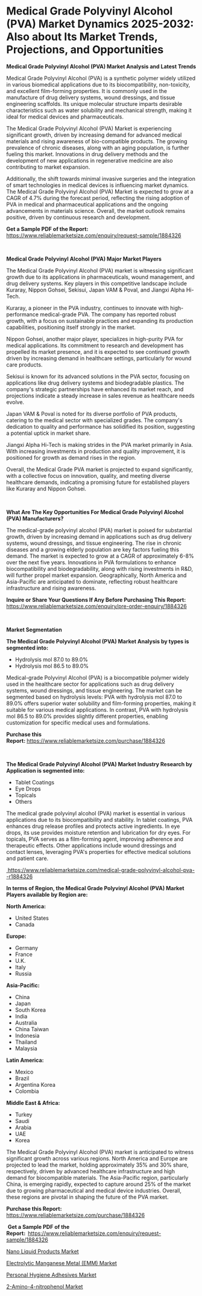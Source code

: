 <p><h1>Medical Grade Polyvinyl Alcohol (PVA) Market Dynamics 2025-2032: Also about Its Market Trends, Projections, and Opportunities</h1></p><p><strong>Medical Grade Polyvinyl Alcohol (PVA) Market Analysis and Latest Trends</strong></p>
<p><p>Medical Grade Polyvinyl Alcohol (PVA) is a synthetic polymer widely utilized in various biomedical applications due to its biocompatibility, non-toxicity, and excellent film-forming properties. It is commonly used in the manufacture of drug delivery systems, wound dressings, and tissue engineering scaffolds. Its unique molecular structure imparts desirable characteristics such as water solubility and mechanical strength, making it ideal for medical devices and pharmaceuticals.</p><p>The Medical Grade Polyvinyl Alcohol (PVA) Market is experiencing significant growth, driven by increasing demand for advanced medical materials and rising awareness of bio-compatible products. The growing prevalence of chronic diseases, along with an aging population, is further fueling this market. Innovations in drug delivery methods and the development of new applications in regenerative medicine are also contributing to market expansion.</p><p>Additionally, the shift towards minimal invasive surgeries and the integration of smart technologies in medical devices is influencing market dynamics. The Medical Grade Polyvinyl Alcohol (PVA) Market is expected to grow at a CAGR of 4.7% during the forecast period, reflecting the rising adoption of PVA in medical and pharmaceutical applications and the ongoing advancements in materials science. Overall, the market outlook remains positive, driven by continuous research and development.</p></p>
<p><strong>Get a Sample PDF of the Report:&nbsp;</strong> <a href="https://www.reliablemarketsize.com/enquiry/request-sample/1884326?utm_campaign=1903&utm_medium=2&utm_source=Github&utm_content=ia&utm_term=03042025&utm_id=medical-grade-polyvinyl-alcohol-pva">https://www.reliablemarketsize.com/enquiry/request-sample/1884326</a></p>
<p>&nbsp;</p>
<p><strong>Medical Grade Polyvinyl Alcohol (PVA) Major Market Players</strong></p>
<p><p>The Medical Grade Polyvinyl Alcohol (PVA) market is witnessing significant growth due to its applications in pharmaceuticals, wound management, and drug delivery systems. Key players in this competitive landscape include Kuraray, Nippon Gohsei, Sekisui, Japan VAM & Poval, and Jiangxi Alpha Hi-Tech.</p><p>Kuraray, a pioneer in the PVA industry, continues to innovate with high-performance medical-grade PVA. The company has reported robust growth, with a focus on sustainable practices and expanding its production capabilities, positioning itself strongly in the market. </p><p>Nippon Gohsei, another major player, specializes in high-purity PVA for medical applications. Its commitment to research and development has propelled its market presence, and it is expected to see continued growth driven by increasing demand in healthcare settings, particularly for wound care products.</p><p>Sekisui is known for its advanced solutions in the PVA sector, focusing on applications like drug delivery systems and biodegradable plastics. The company's strategic partnerships have enhanced its market reach, and projections indicate a steady increase in sales revenue as healthcare needs evolve.</p><p>Japan VAM & Poval is noted for its diverse portfolio of PVA products, catering to the medical sector with specialized grades. The company's dedication to quality and performance has solidified its position, suggesting a potential uptick in market share.</p><p>Jiangxi Alpha Hi-Tech is making strides in the PVA market primarily in Asia. With increasing investments in production and quality improvement, it is positioned for growth as demand rises in the region.</p><p>Overall, the Medical Grade PVA market is projected to expand significantly, with a collective focus on innovation, quality, and meeting diverse healthcare demands, indicating a promising future for established players like Kuraray and Nippon Gohsei.</p></p>
<p>&nbsp;</p>
<p><strong>What Are The Key Opportunities For Medical Grade Polyvinyl Alcohol (PVA) Manufacturers?</strong></p>
<p><p>The medical-grade polyvinyl alcohol (PVA) market is poised for substantial growth, driven by increasing demand in applications such as drug delivery systems, wound dressings, and tissue engineering. The rise in chronic diseases and a growing elderly population are key factors fueling this demand. The market is expected to grow at a CAGR of approximately 6-8% over the next five years. Innovations in PVA formulations to enhance biocompatibility and biodegradability, along with rising investments in R&D, will further propel market expansion. Geographically, North America and Asia-Pacific are anticipated to dominate, reflecting robust healthcare infrastructure and rising awareness.</p></p>
<p><strong>Inquire or Share Your Questions If Any Before Purchasing This Report:</strong> <a href="https://www.reliablemarketsize.com/enquiry/pre-order-enquiry/1884326?utm_campaign=1903&utm_medium=2&utm_source=Github&utm_content=ia&utm_term=03042025&utm_id=medical-grade-polyvinyl-alcohol-pva">https://www.reliablemarketsize.com/enquiry/pre-order-enquiry/1884326</a></p>
<p>&nbsp;</p>
<p><strong>Market Segmentation</strong></p>
<p><strong>The Medical Grade Polyvinyl Alcohol (PVA) Market Analysis by types is segmented into:</strong></p>
<p><ul><li>Hydrolysis mol 87.0 to 89.0%</li><li>Hydrolysis mol 86.5 to 89.0%</li></ul></p>
<p><p>Medical-grade Polyvinyl Alcohol (PVA) is a biocompatible polymer widely used in the healthcare sector for applications such as drug delivery systems, wound dressings, and tissue engineering. The market can be segmented based on hydrolysis levels: PVA with hydrolysis mol 87.0 to 89.0% offers superior water solubility and film-forming properties, making it suitable for various medical applications. In contrast, PVA with hydrolysis mol 86.5 to 89.0% provides slightly different properties, enabling customization for specific medical uses and formulations.</p></p>
<p><strong>Purchase this Report:&nbsp;</strong><a href="https://www.reliablemarketsize.com/purchase/1884326?utm_campaign=1903&utm_medium=2&utm_source=Github&utm_content=ia&utm_term=03042025&utm_id=medical-grade-polyvinyl-alcohol-pva">https://www.reliablemarketsize.com/purchase/1884326</a></p>
<p>&nbsp;</p>
<p><strong>The Medical Grade Polyvinyl Alcohol (PVA) Market Industry Research by Application is segmented into:</strong></p>
<p><ul><li>Tablet Coatings</li><li>Eye Drops</li><li>Topicals</li><li>Others</li></ul></p>
<p><p>The medical grade polyvinyl alcohol (PVA) market is essential in various applications due to its biocompatibility and stability. In tablet coatings, PVA enhances drug release profiles and protects active ingredients. In eye drops, its use provides moisture retention and lubrication for dry eyes. For topicals, PVA serves as a film-forming agent, improving adherence and therapeutic effects. Other applications include wound dressings and contact lenses, leveraging PVA's properties for effective medical solutions and patient care.</p></p>
<p><a href="https://www.reliablemarketsize.com/medical-grade-polyvinyl-alcohol-pva--r1884326?utm_campaign=1903&utm_medium=2&utm_source=Github&utm_content=ia&utm_term=03042025&utm_id=medical-grade-polyvinyl-alcohol-pva">&nbsp;https://www.reliablemarketsize.com/medical-grade-polyvinyl-alcohol-pva--r1884326</a></p>
<p><strong>In terms of Region, the Medical Grade Polyvinyl Alcohol (PVA) Market Players available by Region are:</strong></p>
<p>
    <p> <strong> North America: </strong>
        <ul>
            <li>United States</li>
            <li>Canada</li>
        </ul>
        </p> 
    <p> <strong> Europe: </strong>
        <ul>
            <li>Germany</li>
            <li>France</li>
            <li>U.K.</li>
            <li>Italy</li>
            <li>Russia</li>
        </ul>
        </p> 
    <p> <strong> Asia-Pacific: </strong>
        <ul>
            <li>China</li>
            <li>Japan</li>
            <li>South Korea</li>
            <li>India</li>
            <li>Australia</li>
            <li>China Taiwan</li>
            <li>Indonesia</li>
            <li>Thailand</li>
            <li>Malaysia</li>
        </ul>
        </p> 
    <p> <strong> Latin America: </strong>
        <ul>
            <li>Mexico</li>
            <li>Brazil</li>
            <li>Argentina Korea</li>
            <li>Colombia</li>
        </ul>
        </p> 
    <p> <strong> Middle East & Africa: </strong>
        <ul>
            <li>Turkey</li>
            <li>Saudi</li>
            <li>Arabia</li>
            <li>UAE</li>
            <li>Korea</li>
        </ul>
    </p>
    </p>
<p><p>The Medical Grade Polyvinyl Alcohol (PVA) market is anticipated to witness significant growth across various regions. North America and Europe are projected to lead the market, holding approximately 35% and 30% share, respectively, driven by advanced healthcare infrastructure and high demand for biocompatible materials. The Asia-Pacific region, particularly China, is emerging rapidly, expected to capture around 25% of the market due to growing pharmaceutical and medical device industries. Overall, these regions are pivotal in shaping the future of the PVA market.</p></p>
<p><strong>Purchase this Report: </strong><a href="https://www.reliablemarketsize.com/purchase/1884326?utm_campaign=1903&utm_medium=2&utm_source=Github&utm_content=ia&utm_term=03042025&utm_id=medical-grade-polyvinyl-alcohol-pva">https://www.reliablemarketsize.com/purchase/1884326</a></p>
<p>&nbsp;<strong>Get a Sample PDF of the Report:&nbsp;&nbsp;</strong><a href="https://www.reliablemarketsize.com/enquiry/request-sample/1884326?utm_campaign=1903&utm_medium=2&utm_source=Github&utm_content=ia&utm_term=03042025&utm_id=medical-grade-polyvinyl-alcohol-pva">https://www.reliablemarketsize.com/enquiry/request-sample/1884326</a></p>
<p><strong></strong></p>
<p><p><a href="https://github.com/rullihipes6h/Market-Research-Report-List-1/blob/main/nano-liquid-products-market.md?utm_campaign=1903&utm_medium=2&utm_source=Github&utm_content=ia&utm_term=03042025&utm_id=medical-grade-polyvinyl-alcohol-pva">Nano Liquid Products Market</a></p><p><a href="https://github.com/ashepherd82/Market-Research-Report-List-7/blob/main/electrolytic-manganese-metal-emm-market.md?utm_campaign=1903&utm_medium=2&utm_source=Github&utm_content=ia&utm_term=03042025&utm_id=medical-grade-polyvinyl-alcohol-pva">Electrolytic Manganese Metal (EMM) Market</a></p><p><a href="https://github.com/dandatesha7q/Market-Research-Report-List-1/blob/main/personal-hygiene-adhesives-market.md?utm_campaign=1903&utm_medium=2&utm_source=Github&utm_content=ia&utm_term=03042025&utm_id=medical-grade-polyvinyl-alcohol-pva">Personal Hygiene Adhesives Market</a></p><p><a href="https://github.com/zeraikulkawb/Market-Research-Report-List-1/blob/main/2-amino-4-nitrophenol-market.md?utm_campaign=1903&utm_medium=2&utm_source=Github&utm_content=ia&utm_term=03042025&utm_id=medical-grade-polyvinyl-alcohol-pva">2-Amino-4-nitrophenol Market</a></p></p>